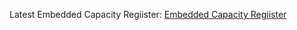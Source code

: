 





Latest Embedded Capacity Regiister: [Embedded Capacity Regiister](https://www.nationalgrid.co.uk/our-network/embedded-capacity-register)
